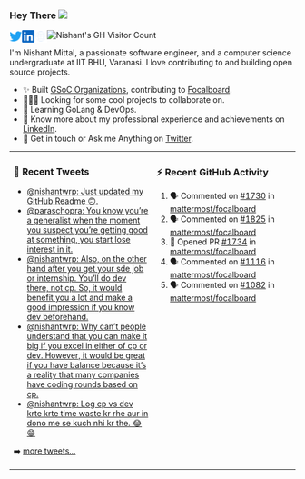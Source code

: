 ### Hey There <img src="https://media.giphy.com/media/hvRJCLFzcasrR4ia7z/giphy.gif" width="25px">
<a href="https://urls.nishantwrp.com/twitter-github" target="_blank">
  <img align="left" alt="Nishant's Twitter" width="22px" src="./assets/twitter.svg" />
</a>
<a href="https://urls.nishantwrp.com/linkedin-github" target="_blank">
  <img align="left" alt="Nishant's LinkedIn" width="22px" src="./assets/linkedin.svg" />
</a>
<a href="https://urls.nishantwrp.com/site-github" target="_blank">
  <img align="left" alt="Nishant's Site" width="22px" src="./assets/globe.svg" />
</a>
<img src="https://komarev.com/ghpvc/?username=nishantwrp" alt="Nishant's GH Visitor Count" />

I'm Nishant Mittal, a passionate software engineer, and a computer science undergraduate at IIT BHU, Varanasi. I love contributing to and building open source projects.

- ✨ Built [GSoC Organizations](https://www.gsocorganizations.dev/), contributing to [Focalboard](https://github.com/mattermost/focalboard).
- 👨🏽‍💻 Looking for some cool projects to collaborate on.
- 🌱 Learning GoLang & DevOps.
- 🚀 Know more about my professional experience and achievements on [LinkedIn](https://urls.nishantwrp.com/linkedin-github).
- 💬 Get in touch or Ask me Anything on [Twitter](https://urls.nishantwrp.com/twitter-github).

<table><tr>
<td valign="top" width="50%">

### 📱 Recent Tweets
<!-- TWITTER:START -->
- [@nishantwrp: Just updated my GitHub Readme 🙃.](https://rss.app/articles/cb4e791f6f6d729c074351566bd3a7c508111d6e1136a1e9c3ec930d979628d4f61eb1492ac7df6cf5a36a7bd6120d9169d060e8c211791d82)
- [@paraschopra: You know you’re a generalist when the moment you suspect you’re getting good at something, you start lose interest in it.](https://rss.app/articles/cb4e791f6f6d729c074351566bd3a7c508111d6e0f3ea0e0d1e18f1595946688f10ba4482c9bc169f7a46a75db110a9562d660e2c4117f10883c)
- [@nishantwrp: Also, on the other hand after you get your sde job or internship. You’ll do dev there, not cp. So, it would benefit you a lot and make a good impression if you know dev beforehand.](https://rss.app/articles/cb4e791f6f6d729c074351566bd3a7c508111d6e1136a1e9c3ec930d979628d4f61eb1492ac7df6cf5a26b7eda14069064d468e6cb1b7d1582)
- [@nishantwrp: Why can’t people understand that you can make it big if you excel in either of cp or dev. However, it would be great if you have balance because it’s a reality that many companies have coding rounds based on cp.](https://rss.app/articles/cb4e791f6f6d729c074351566bd3a7c508111d6e1136a1e9c3ec930d979628d4f61eb1492ac7df6cf5a26b7edb130a9160d260e2c6127a148e)
- [@nishantwrp: Log cp vs dev krte krte time waste kr rhe aur in dono me se kuch nhi kr the. 😂😅](https://rss.app/articles/cb4e791f6f6d729c074351566bd3a7c508111d6e1136a1e9c3ec930d979628d4f61eb1492ac7df6cf6ab627dd810069763d06ae5c51a79158a)
<!-- TWITTER:END -->
➡️ [more tweets...](https://twitter.com/nishantwrp)

</td>
<td valign="top" width="50%">

### ⚡ Recent GitHub Activity
<!--START_SECTION:activity-->
1. 🗣 Commented on [#1730](https://github.com/mattermost/focalboard/issues/1730) in [mattermost/focalboard](https://github.com/mattermost/focalboard)
2. 🗣 Commented on [#1825](https://github.com/mattermost/focalboard/issues/1825) in [mattermost/focalboard](https://github.com/mattermost/focalboard)
3. 💪 Opened PR [#1734](https://github.com/mattermost/focalboard/pull/1734) in [mattermost/focalboard](https://github.com/mattermost/focalboard)
4. 🗣 Commented on [#1116](https://github.com/mattermost/focalboard/issues/1116) in [mattermost/focalboard](https://github.com/mattermost/focalboard)
5. 🗣 Commented on [#1082](https://github.com/mattermost/focalboard/issues/1082) in [mattermost/focalboard](https://github.com/mattermost/focalboard)
<!--END_SECTION:activity-->

</td>
</tr></table>

